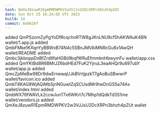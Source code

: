 ```yaml
---
hash: QmXeJ8zuwR1EpmRMDWPKV2w3VJJsU2DcXRPn3bhzh4pZUt
date: Sun Oct 25 16:24:05 UTC 2015
build: 14
commit: 0a0626f
---
```


added QmPSzomZyPgYoDfRcqchnRTW8gJKnLNU9cf5hAKWAuK4BN wallet/1.app.js
added QmbFMke1KXqnYyBBWxB74N4c5SBnJMVAiMNRcGu6x1AwQH wallet/README
added Qmbc3jkboppDxBfZrd6faHGBii9bqfWRuEfmmknHbwymFu wallet/app.css
added QmYKtBd8R6BMtJZ6bdHEd7FuK2YjnuL3eaAHQr9u697ubY wallet/app.js
added QmcZpMeBw98Dr9dwErnewqUJkBVrtjpzkT7gAoBuSBwwrP wallet/favicon.ico
added QmbT8KAG8WjAQiMbSjnNGuwtZqSCUsdMr9twDnGS5a74Ax wallet/index.html
added QmbWX76fWAVLk2ccwJunT7x6WKrt7c7Mhp1dQdkTd3S1me wallet/vendors.js
added QmXeJ8zuwR1EpmRMDWPKV2w3VJJsU2DcXRPn3bhzh4pZUt wallet
